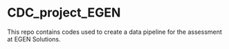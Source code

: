 # CDC_project_EGEN
This repo contains codes used to create a data pipeline for the assessment at EGEN Solutions. 
